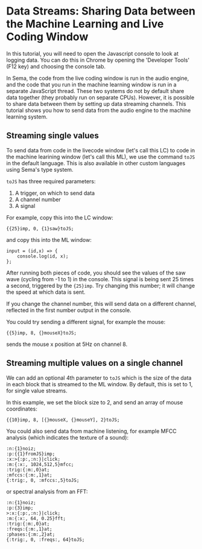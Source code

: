 # Data Streams: Sharing Data between the Machine Learning and Live Coding Window

In this tutorial, you will need to open the Javascript console to look at logging data.  You can do this in Chrome by opening the 'Developer Tools' (F12 key) and choosing the console tab.

In Sema, the code from the live coding window is run in the audio engine, and the code that you run in the machine learning window is run in a separate JavaScript thread.  These two systems do not by default share data together (they probably run on separate CPUs). However, it is possible to share data between them by setting up data streaming channels.  This tutorial shows you how to send data from the audio engine to the machine learning system.

## Streaming single values

To send data from code in the livecode window (let's call this LC) to code in the machine learining window (let's call this ML), we use the command ```toJS``` in the default language.  This is also available in other custom languages using Sema's type system.

```toJS``` has three required parameters:

1. A trigger, on which to send data
2. A channel number
3. A signal

For example, copy this into the LC window:

```
{{25}imp, 0, {1}saw}toJS;
```

and copy this into the ML window:

```
input = (id,x) => {
	console.log(id, x);
};
```

After running both pieces of code, you should see the values of the saw wave (cycling from -1 to 1) in the console.  This signal is being sent 25 times a second, triggered by the ```{25}imp```.  Try changing this number; it will change the speed at which data is sent.

If you change the channel number, this will send data on a different channel, reflected in the first number output in the console.

You could try sending a different signal, for example the mouse:

```
{{5}imp, 8, {}mouseX}toJS;
```

sends the mouse x position at 5Hz on channel 8.

## Streaming multiple values on a single channel

We can add an optional 4th parameter to ```toJS``` which is the size of the data in each block that is streamed to the ML window. By default, this is set to 1, for single value streams.

In this example, we set the block size to 2, and send an array of mouse coordinates:

```
{{10}imp, 8, [{}mouseX, {}mouseY], 2}toJS;
```

You could also send data from machine listening, for example MFCC analysis (which indicates the texture of a sound):

```
:n:{1}noiz;
:p:{{1}fromJS}imp;
:x:>{:p:,:n:}|click;
:m:{:x:, 1024,512,5}mfcc;
:trig:{:m:,0}at;
:mfccs:{:m:,1}at;
{:trig:, 0, :mfccs:,5}toJS;
```

or spectral analysis from an FFT:

```
:n:{1}noiz;
:p:{3}imp;
>:x:{:p:,:n:}|click;
:m:{:x:, 64, 0.25}fft;
:trig:{:m:,0}at;
:freqs:{:m:,1}at;
:phases:{:m:,2}at;
{:trig:, 0, :freqs:, 64}toJS;
```
